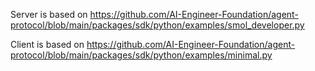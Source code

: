 Server is based on <https://github.com/AI-Engineer-Foundation/agent-protocol/blob/main/packages/sdk/python/examples/smol_developer.py>

Client is based on <https://github.com/AI-Engineer-Foundation/agent-protocol/blob/main/packages/sdk/python/examples/minimal.py>